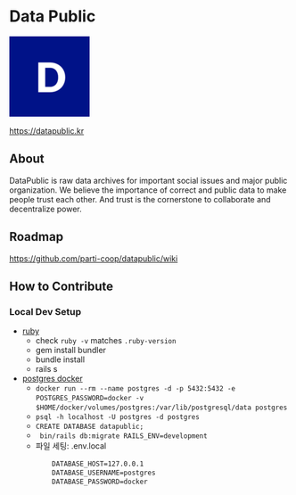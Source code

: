 # Data Public
![logo](public/favicons/android-icon-144x144.png)

https://datapublic.kr

## About

DataPublic is raw data archives for important social issues and major public organization. We believe the importance of correct and public data to make people trust each other. And trust is the cornerstone to collaborate and decentralize power.

## Roadmap

https://github.com/parti-coop/datapublic/wiki

## How to Contribute

### Local Dev Setup

* [ruby](https://github.com/rbenv/rbenv)
    - check `ruby -v` matches `.ruby-version`
    - gem install bundler
    - bundle install
    - rails s 
* [postgres docker](https://hackernoon.com/dont-install-postgres-docker-pull-postgres-bee20e200198)
    - `docker run --rm --name postgres -d -p 5432:5432 -e POSTGRES_PASSWORD=docker -v $HOME/docker/volumes/postgres:/var/lib/postgresql/data postgres`
    - `psql -h localhost -U postgres -d postgres`
    - `CREATE DATABASE datapublic;`
    - ` bin/rails db:migrate RAILS_ENV=development`
    - 파일 세팅: .env.local
        ```
            DATABASE_HOST=127.0.0.1
            DATABASE_USERNAME=postgres
            DATABASE_PASSWORD=docker
        ```